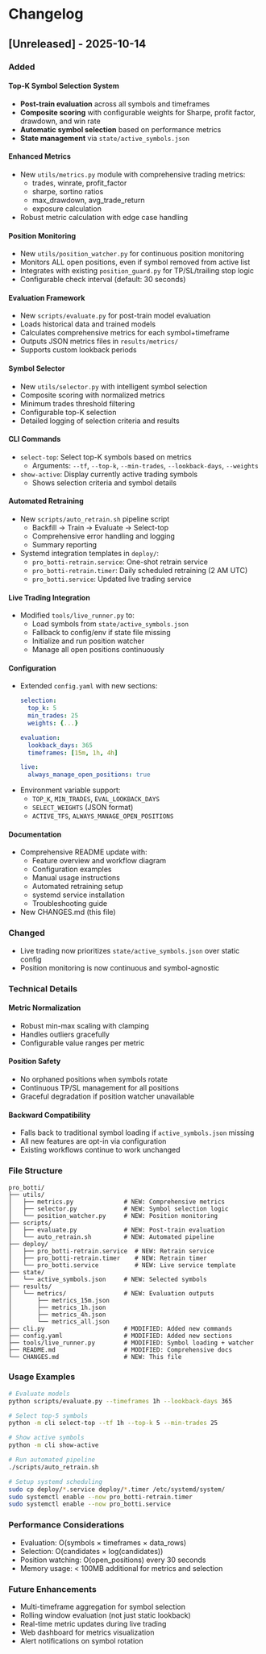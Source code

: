 # Changelog

## [Unreleased] - 2025-10-14

### Added

#### Top-K Symbol Selection System
- **Post-train evaluation** across all symbols and timeframes
- **Composite scoring** with configurable weights for Sharpe, profit factor, drawdown, and win rate
- **Automatic symbol selection** based on performance metrics
- **State management** via `state/active_symbols.json`

#### Enhanced Metrics
- New `utils/metrics.py` module with comprehensive trading metrics:
  - trades, winrate, profit_factor
  - sharpe, sortino ratios
  - max_drawdown, avg_trade_return
  - exposure calculation
- Robust metric calculation with edge case handling

#### Position Monitoring
- New `utils/position_watcher.py` for continuous position monitoring
- Monitors ALL open positions, even if symbol removed from active list
- Integrates with existing `position_guard.py` for TP/SL/trailing stop logic
- Configurable check interval (default: 30 seconds)

#### Evaluation Framework
- New `scripts/evaluate.py` for post-train model evaluation
- Loads historical data and trained models
- Calculates comprehensive metrics for each symbol+timeframe
- Outputs JSON metrics files in `results/metrics/`
- Supports custom lookback periods

#### Symbol Selector
- New `utils/selector.py` with intelligent symbol selection
- Composite scoring with normalized metrics
- Minimum trades threshold filtering
- Configurable top-K selection
- Detailed logging of selection criteria and results

#### CLI Commands
- `select-top`: Select top-K symbols based on metrics
  - Arguments: `--tf`, `--top-k`, `--min-trades`, `--lookback-days`, `--weights`
- `show-active`: Display currently active trading symbols
  - Shows selection criteria and symbol details

#### Automated Retraining
- New `scripts/auto_retrain.sh` pipeline script
  - Backfill → Train → Evaluate → Select-top
  - Comprehensive error handling and logging
  - Summary reporting
- Systemd integration templates in `deploy/`:
  - `pro_botti-retrain.service`: One-shot retrain service
  - `pro_botti-retrain.timer`: Daily scheduled retraining (2 AM UTC)
  - `pro_botti.service`: Updated live trading service

#### Live Trading Integration
- Modified `tools/live_runner.py` to:
  - Load symbols from `state/active_symbols.json`
  - Fallback to config/env if state file missing
  - Initialize and run position watcher
  - Manage all open positions continuously

#### Configuration
- Extended `config.yaml` with new sections:
  ```yaml
  selection:
    top_k: 5
    min_trades: 25
    weights: {...}
  
  evaluation:
    lookback_days: 365
    timeframes: [15m, 1h, 4h]
  
  live:
    always_manage_open_positions: true
  ```
- Environment variable support:
  - `TOP_K`, `MIN_TRADES`, `EVAL_LOOKBACK_DAYS`
  - `SELECT_WEIGHTS` (JSON format)
  - `ACTIVE_TFS`, `ALWAYS_MANAGE_OPEN_POSITIONS`

#### Documentation
- Comprehensive README update with:
  - Feature overview and workflow diagram
  - Configuration examples
  - Manual usage instructions
  - Automated retraining setup
  - systemd service installation
  - Troubleshooting guide
- New CHANGES.md (this file)

### Changed
- Live trading now prioritizes `state/active_symbols.json` over static config
- Position monitoring is now continuous and symbol-agnostic

### Technical Details

#### Metric Normalization
- Robust min-max scaling with clamping
- Handles outliers gracefully
- Configurable value ranges per metric

#### Position Safety
- No orphaned positions when symbols rotate
- Continuous TP/SL management for all positions
- Graceful degradation if position watcher unavailable

#### Backward Compatibility
- Falls back to traditional symbol loading if `active_symbols.json` missing
- All new features are opt-in via configuration
- Existing workflows continue to work unchanged

### File Structure
```
pro_botti/
├── utils/
│   ├── metrics.py              # NEW: Comprehensive metrics
│   ├── selector.py             # NEW: Symbol selection logic
│   └── position_watcher.py     # NEW: Position monitoring
├── scripts/
│   ├── evaluate.py             # NEW: Post-train evaluation
│   └── auto_retrain.sh         # NEW: Automated pipeline
├── deploy/
│   ├── pro_botti-retrain.service  # NEW: Retrain service
│   ├── pro_botti-retrain.timer    # NEW: Retrain timer
│   └── pro_botti.service          # NEW: Live service template
├── state/
│   └── active_symbols.json     # NEW: Selected symbols
├── results/
│   └── metrics/                # NEW: Evaluation outputs
│       ├── metrics_15m.json
│       ├── metrics_1h.json
│       ├── metrics_4h.json
│       └── metrics_all.json
├── cli.py                      # MODIFIED: Added new commands
├── config.yaml                 # MODIFIED: Added new sections
├── tools/live_runner.py        # MODIFIED: Symbol loading + watcher
├── README.md                   # MODIFIED: Comprehensive docs
└── CHANGES.md                  # NEW: This file
```

### Usage Examples

```bash
# Evaluate models
python scripts/evaluate.py --timeframes 1h --lookback-days 365

# Select top-5 symbols
python -m cli select-top --tf 1h --top-k 5 --min-trades 25

# Show active symbols
python -m cli show-active

# Run automated pipeline
./scripts/auto_retrain.sh

# Setup systemd scheduling
sudo cp deploy/*.service deploy/*.timer /etc/systemd/system/
sudo systemctl enable --now pro_botti-retrain.timer
sudo systemctl enable --now pro_botti.service
```

### Performance Considerations
- Evaluation: O(symbols × timeframes × data_rows)
- Selection: O(candidates × log(candidates))
- Position watching: O(open_positions) every 30 seconds
- Memory usage: < 100MB additional for metrics and selection

### Future Enhancements
- Multi-timeframe aggregation for symbol selection
- Rolling window evaluation (not just static lookback)
- Real-time metric updates during live trading
- Web dashboard for metrics visualization
- Alert notifications on symbol rotation
